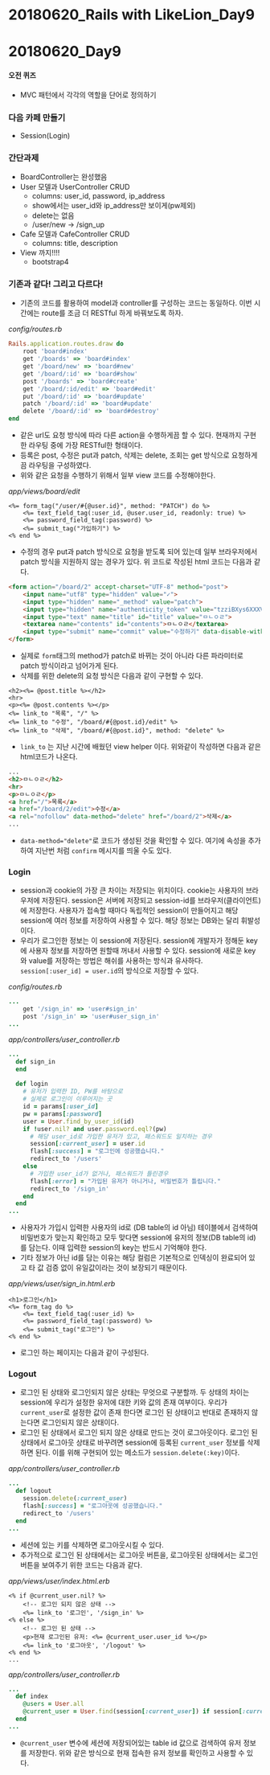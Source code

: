 # 20180620_Rails with LikeLion_Day9


# 20180620_Day9

#### 오전 퀴즈

- MVC 패턴에서 각각의 역할을 단어로 정의하기

### 다음 카페 만들기

- Session(Login)

### 간단과제

- BoardController는 완성했음
- User 모델과 UserController CRUD
  - columns: user_id, password, ip_address
  - show에서는 user_id와 ip_address만 보이게(pw제외)
  - delete는 없음
  - /user/new -> /sign_up
- Cafe 모델과 CafeController CRUD
  - columns: title, description
- View 까지!!!!
  - bootstrap4

### 기존과 같다! 그리고 다르다!

- 기존의 코드를 활용하여 model과 controller를 구성하는 코드는 동일하다. 이번 시간에는 route를 조금 더 RESTful 하게 바꿔보도록 하자.

*config/routes.rb*

```ruby
Rails.application.routes.draw do
    root 'board#index'
    get '/boards' => 'board#index' 
    get '/board/new' => 'board#new'
    get '/board/:id' => 'board#show'
    post '/boards' => 'board#create'
    get '/board/:id/edit' => 'board#edit'
    put '/board/:id' => 'board#update'
    patch '/board/:id' => 'board#update'
    delete '/board/:id' => 'board#destroy'
end
```

- 같은 url도 요청 방식에 따라 다른 action을 수행하게끔 할 수 있다. 현재까지 구현한 라우팅 중에 가장 RESTful한 형태이다. 
- 등록은 post, 수정은 put과 patch, 삭제는 delete, 조회는 get 방식으로 요청하게끔 라우팅을 구성하였다.
- 위와 같은 요청을 수행하기 위해서 일부 view 코드를 수정해야한다.

*app/views/board/edit*

```erb
<%= form_tag("/user/#{@user.id}", method: "PATCH") do %>
    <%= text_field_tag(:user_id, @user.user_id, readonly: true) %>
    <%= password_field_tag(:password) %>
    <%= submit_tag("가입하기") %>
<% end %>
```

- 수정의 경우 put과 patch 방식으로 요청을 받도록 되어 있는데 일부 브라우저에서 patch 방식을 지원하지 않는 경우가 있다. 위 코드로 작성된 html 코드는 다음과 같다.

```html
<form action="/board/2" accept-charset="UTF-8" method="post">
    <input name="utf8" type="hidden" value="✓">
    <input type="hidden" name="_method" value="patch">
    <input type="hidden" name="authenticity_token" value="tzziBXys6XXXVv6j/el+XNFK6uO8VbS0j75jtQWbV6k6DPD1pDq+N9QuLQjJz1myPudciv+wIThGU1uarbw1lA==">
    <input type="text" name="title" id="title" value="ㅁㄴㅇㄹ">
    <textarea name="contents" id="contents">ㅁㄴㅇㄹ</textarea>
    <input type="submit" name="commit" value="수정하기" data-disable-with="수정하기">
</form>
```

- 실제로 `form`태그의 method가 patch로 바뀌는 것이 아니라 다른 파라미터로 patch 방식이라고 넘어가게 된다.
- 삭제를 위한 delete의 요청 방식은 다음과 같이 구현할 수 있다.

```erb
<h2><%= @post.title %></h2>
<hr>
<p><%= @post.contents %></p>
<%= link_to "목록", "/" %>
<%= link_to "수정", "/board/#{@post.id}/edit" %>
<%= link_to "삭제", "/board/#{@post.id}", method: "delete" %>
```

- `link_to` 는 지난 시간에 배웠던 view helper 이다. 위와같이 작성하면 다음과 같은 html코드가 나온다.

```html
...
<h2>ㅁㄴㅇㄹ</h2>
<hr>
<p>ㅁㄴㅇㄹ</p>
<a href="/">목록</a>
<a href="/board/2/edit">수정</a>
<a rel="nofollow" data-method="delete" href="/board/2">삭제</a>
...
```

- `data-method="delete"`로 코드가 생성된 것을 확인할 수 있다. 여기에 속성을 추가하여 지난번 처럼 `confirm` 메시지를 띄울 수도 있다.

### Login

- session과 cookie의 가장 큰 차이는 저장되는 위치이다. cookie는 사용자의 브라우저에 저장된다. session은 서버에 저장되고 session-id를 브라우저(클라이언트)에 저장한다. 사용자가 접속할 때마다 독립적인 session이 만들어지고 해당 session에 여러 정보를 저장하여 사용할 수 있다. 해당 정보는 DB와는 달리 휘발성이다.
- 우리가 로그인한 정보는 이 session에 저장된다. session에 개발자가 정해둔 key에 사용자 정보를 저장하면 원할때 꺼내서 사용할 수 있다. session에 새로운 key와 value를 저장하는 방법은 해쉬를 사용하는 방식과 유사하다. `session[:user_id] = user.id`의 방식으로 저장할 수 있다.

*config/routes.rb*

```ruby
...
	get '/sign_in' => 'user#sign_in'
    post '/sign_in' => 'user#user_sign_in'
...
```

*app/controllers/user_controller.rb*

```ruby
...
  def sign_in
  end
  
  def login
    # 유저가 입력한 ID, PW를 바탕으로
    # 실제로 로그인이 이루어지는 곳
    id = params[:user_id]
    pw = params[:password]
    user = User.find_by_user_id(id)
    if !user.nil? and user.password.eql?(pw)
      # 해당 user_id로 가입한 유저가 있고, 패스워드도 일치하는 경우
      session[:current_user] = user.id
      flash[:success] = "로그인에 성공했습니다."
      redirect_to '/users'
    else
      # 가입한 user_id가 없거나, 패스워드가 틀린경우
      flash[:error] = "가입된 유저가 아니거나, 비밀번호가 틀립니다."
      redirect_to '/sign_in'
    end
  end
...
```

- 사용자가 가입시 입력한 사용자의 id로 (DB table의 id 아님) 테이블에서 검색하여 비밀번호가 맞는지 확인하고 모두 맞다면 session에 유저의 정보(DB table의 id)를 담는다. 이때 입력한 session의 key는 반드시 기억해야 한다.
- 기타 정보가 아닌 id를 담는 이유는 해당 컬럼은 기본적으로 인덱싱이 완료되어 있고 타 값 검증 없이 유일값이라는 것이 보장되기 때문이다.

*app/views/user/sign_in.html.erb*

```erb
<h1>로그인</h1>
<%= form_tag do %>
    <%= text_field_tag(:user_id) %>
    <%= password_field_tag(:password) %>
    <%= submit_tag("로그인") %>
<% end %>
```

- 로그인 하는 페이지는 다음과 같이 구성된다.

### Logout

- 로그인 된 상태와 로그인되지 않은 상태는 무엇으로 구분할까. 두 상태의 차이는 session에 우리가 설정한 유저에 대한 키와 값의 존재 여부이다. 우리가 `current_user`로 설정한 값이 존재 한다면 로그인 된 상태이고 반대로 존재하지 않는다면 로그인되지 않은 상태이다.
- 로그인 된 상태에서 로그인 되지 않은 상태로 만드는 것이 로그아웃이다. 로그인 된 상태에서 로그아웃 상태로 바꾸려면 session에 등록된 `current_user` 정보를 삭제하면 된다. 이를 위해 구현되어 있는 메소드가 `session.delete(:key)`이다.

*app/controllers/user_controller.rb*

```ruby
...
  def logout
    session.delete(:current_user)
    flash[:success] = "로그아웃에 성공했습니다."
    redirect_to '/users'
  end
...
```

- 세션에 있는 키를 삭제하면 로그아웃시킬 수 있다.
- 추가적으로 로그인 된 상태에서는 로그아웃 버튼을, 로그아웃된 상태에서는 로그인 버튼을 보여주기 위한 코드는 다음과 같다.

*app/views/user/index.html.erb*

```erb
<% if @current_user.nil? %>
    <!-- 로그인 되지 않은 상태 -->
    <%= link_to '로그인', '/sign_in' %>
<% else %>
    <!-- 로그인 된 상태 -->
    <p>현재 로그인된 유저: <%= @current_user.user_id %></p>
    <%= link_to '로그아웃', '/logout' %>
<% end %>
...
```

*app/controllers/user_controller.rb*

```ruby
...  
  def index
    @users = User.all
    @current_user = User.find(session[:current_user]) if session[:current_user]
  end
...
```

- `@current_user` 변수에 세션에 저장되어있는 table id 값으로 검색하여 유저 정보를 저장한다. 위와 같은 방식으로 현재 접속한 유저 정보를 확인하고 사용할 수 있다.
